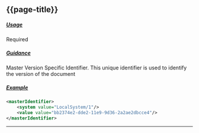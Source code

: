 ## {{page-title}}

<h5><ins>Usage</ins></h5>

<span class="mro-circle required" title="Required"></span> Required

<h5><ins>Guidance</ins></h5>

Master Version Specific Identifier. This unique identifier is used to identify the version of the document

<h5><ins>Example</ins></h5>

```xml
<masterIdentifier>
    <system value="LocalSystem/1"/>
    <value value="bb2374e2-dde2-11e9-9d36-2a2ae2dbcce4"/>
</masterIdentifier>
```

---